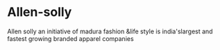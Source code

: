 # Allen-solly
Allen solly an initiative of madura fashion &amp;life style is india'slargest and fastest growing branded apparel companies
